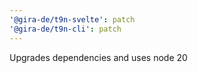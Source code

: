 ```yaml
---
'@gira-de/t9n-svelte': patch
'@gira-de/t9n-cli': patch
---
```


Upgrades dependencies and uses node 20
